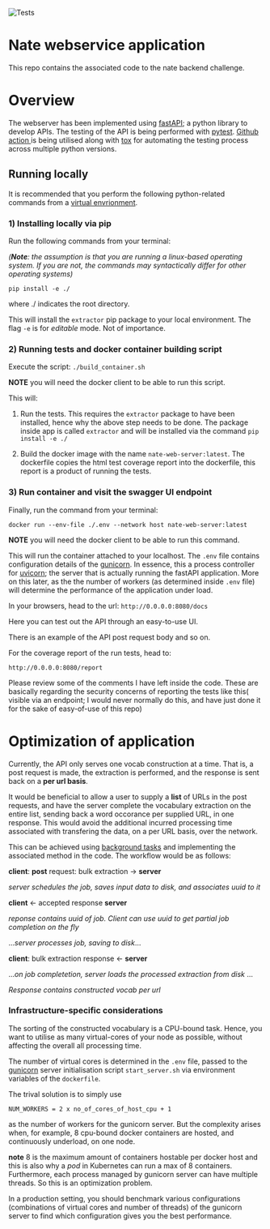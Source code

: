 ![Tests](https://github.com/akinwilson/nate-web-service/actions/workflows/github-actions.yml/badge.svg)
# **Nate webservice application**
This repo contains the associated code to the nate backend challenge. 

# **Overview**
The webserver has been implemented using [fastAPI](https://fastapi.tiangolo.com/); a python library to develop APIs. The testing of the API is being performed with [pytest](https://docs.pytest.org/en/7.1.x/). [Github action ](https://github.com/features/actions) is being utilised along with [tox](https://tox.wiki/en/latest/) for automating the testing process across multiple python versions.

## **Running locally**
It is recommended that you perform the following python-related commands from a [virtual envrionment](https://docs.python.org/3/tutorial/venv.html). 


### 1) **Installing locally via pip**

Run the following commands from your terminal:

  *(**Note**: the assumption is that you are running a linux-based operating system. If you are not, the commands may syntactically differ for other operating systems)*

`pip install -e ./`

where ./ indicates the root directory. 

This will install the `extractor` pip package to your local environment. The flag `-e` is for *editable* mode. Not of importance.

### 2) **Running tests and docker container building script**
Execute the script:
`./build_container.sh`

**NOTE** you will need the docker client to be able to run this script.

This will:
1. Run the tests. This requires the `extractor` package to have been installed, hence why the above step needs to be done. The package inside app is called `extractor` and will be installed via the command `pip install -e ./`
    
2. Build the docker image with the name `nate-web-server:latest`. The dockerfile copies the html test coverage report into the dockerfile, this report is a product of running the tests. 

### 3) **Run container and visit the swagger UI endpoint**
Finally, run the command from your terminal:

`docker run --env-file ./.env --network host nate-web-server:latest`

**NOTE** you will need the docker client to be able to run this command. 

This will run the container attached to your localhost. The `.env` file contains configuration details of the [gunicorn](https://gunicorn.org/). In essence, this a process controller for [uvicorn](https://www.uvicorn.org/); the server that is actually running the fastAPI application. More on this later, as the the number of workers (as determined inside `.env` file)  will determine the performance of the application under load. 

In your browsers, head to the url:
`http://0.0.0.0:8080/docs`

Here you can test out the API through an easy-to-use UI.

There is an example of the API post request body and so on. 

For the coverage report of the run tests, head to:

`http://0.0.0.0:8080/report`

Please review some of the comments I have left inside the code. These are basically regarding the security concerns of reporting the tests like this( visible via an endpoint; I would never normally do this, and have just done it for the sake of easy-of-use of this repo)


# **Optimization of application**
Currently, the API only serves one vocab construction at a time. That is, a post request is made, the extraction is performed, and the response is sent back on a **per url basis**. 

It would be beneficial to allow a user to supply a **list** of URLs in the post requests, and have the server complete the vocabulary extraction on the entire list, sending back a word occorance per supplied URL, in one response. This would avoid the additional incurred processing time associated with transfering the data, on a per URL basis, over the network.

This can be achieved using [background tasks](https://fastapi.tiangolo.com/tutorial/background-tasks/) and implementing the associated method in the code. The workflow would be as follows:

**client**: **post** request: bulk extraction &#8594; **server** 

*server schedules the job, saves input data to disk, and associates uuid to it*


**client** &#8592; accepted response **server**

*reponse contains uuid of job. Client can use uuid to get partial job completion on the fly* 

...*server processes job, saving to disk*...


**client**: bulk extraction response  &#8592;  **server**


 ...*on job completetion, server loads the processed extraction from disk* ...

*Response contains constructed vocab per url*
 

### **Infrastructure-specific considerations**

The sorting of the constructed vocabulary is a CPU-bound task. Hence, you want to utilise as many virtual-cores of your node as possible, without affecting the overall all processing time. 

The number of virtual cores is determined in the `.env` file, passed to the [gunicorn](https://gunicorn.org/) server initialisation script `start_server.sh` via environment variables of the `dockerfile`. 

The trival solution is to simply use

`NUM_WORKERS = 2 x no_of_cores_of_host_cpu + 1`

as the number of workers for the gunicorn server. But the complexity arises when, for example, 8 cpu-bound docker containers are hosted, and continuously underload, on one node.

**note** 8 is the maximum amount of containers hostable per docker host and this is also why a *pod* in Kubernetes can run a max of 8 containers. Furthermore, each process managed by gunicorn server can have multiple threads. So this is an optimization problem. 

In a production setting, you should benchmark various configurations (combinations of virtual cores and number of threads) of the gunicorn server to find which configuration gives you the best performance. 